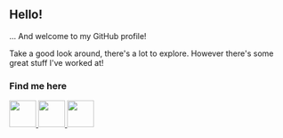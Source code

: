 ## Hello!
... And welcome to my GitHub profile!

Take a good look around, there's a lot to explore. However there's some great stuff I've worked at!

### Find me here
<span>
  <a href="https://twitter.com/velddev">
    <img src="https://cdn.miki.bot/github/velddev/twitter.png" width="48"></img>
  </a>

  <a href="https://medium.com/@velddev">
    <img src="https://cdn.miki.bot/github/velddev/medium.png" width="48"></img>
  </a>

  <a href="https://twitch.tv/velddev">
    <img src="https://cdn.miki.bot/github/velddev/twitch.png" width="48"></img>
  </a>
</span>
